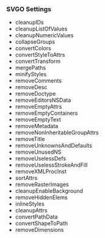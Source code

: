 ### SVGO Settings

- cleanupIDs
- cleanupListOfValues
- cleanupNumericValues
- collapseGroups
- convertColors
- convertStyleToAttrs
- convertTransform
- mergePaths
- minifyStyles
- removeComments
- removeDesc
- removeDoctype
- removeEditorsNSData
- removeEmptyAttrs
- removeEmptyContainers
- removeEmptyText
- removeMetadata
- removeNonInheritableGroupAttrs
- removeTitle
- removeUnknownsAndDefaults
- removeUnusedNS
- removeUselessDefs
- removeUselessStrokeAndFill
- removeXMLProcInst
- sortAttrs
- removeRasterImages
- cleanupEnableBackground
- removeHiddenElems
- inlineStyles
- cleanupAttrs
- convertPathData
- convertShapeToPath
- removeDimensions
